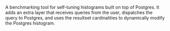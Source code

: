 A benchmarking tool for self-tuning histograms built on top of Postgres. It adds an extra layer that receives queries from the user, dispatches the query to Postgres, and uses the resultset cardinalities to dynamically modify the Postgres histogram.